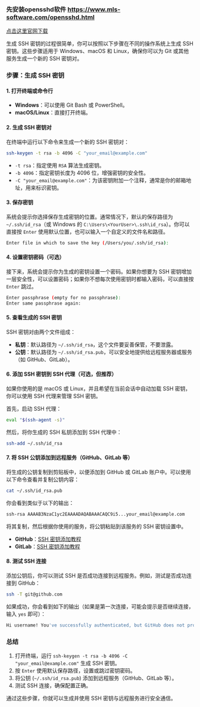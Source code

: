 ### 先安装opensshd软件 <a href="https://www.mls-software.com/opensshd.html" target="_blank">https://www.mls-software.com/opensshd.html</a>
<a href="[https://www.google.com](https://www.mls-software.com/opensshd.html)" target="_blank">点击这里官网下载</a>


生成 SSH 密钥的过程很简单，你可以按照以下步骤在不同的操作系统上生成 SSH 密钥。这些步骤适用于 Windows、macOS 和 Linux，确保你可以为 Git 或其他服务生成一个新的 SSH 密钥对。

### 步骤：生成 SSH 密钥

#### 1. 打开终端或命令行
- **Windows**：可以使用 Git Bash 或 PowerShell。
- **macOS/Linux**：直接打开终端。

#### 2. 生成 SSH 密钥对
在终端中运行以下命令来生成一个新的 SSH 密钥对：

```bash
ssh-keygen -t rsa -b 4096 -C "your_email@example.com"
```

- `-t rsa`：指定使用 `RSA` 算法生成密钥。
- `-b 4096`：指定密钥长度为 4096 位，增强密钥的安全性。
- `-C "your_email@example.com"`：为该密钥附加一个注释，通常是你的邮箱地址，用来标识密钥。

#### 3. 保存密钥
系统会提示你选择保存生成密钥的位置。通常情况下，默认的保存路径为 `~/.ssh/id_rsa`（或 Windows 的 `C:\Users\<YourUser>\.ssh\id_rsa`）。你可以直接按 `Enter` 使用默认位置，也可以输入一个自定义的文件名和路径。

```bash
Enter file in which to save the key (/Users/you/.ssh/id_rsa):
```

#### 4. 设置密钥密码（可选）
接下来，系统会提示你为生成的密钥设置一个密码。如果你想要为 SSH 密钥增加一层安全性，可以设置密码；如果你不想每次使用密钥时都输入密码，可以直接按 `Enter` 跳过。

```bash
Enter passphrase (empty for no passphrase):
Enter same passphrase again:
```

#### 5. 查看生成的 SSH 密钥
SSH 密钥对由两个文件组成：
- **私钥**：默认路径为 `~/.ssh/id_rsa`，这个文件要妥善保管，不要泄露。
- **公钥**：默认路径为 `~/.ssh/id_rsa.pub`，可以安全地提供给远程服务器或服务（如 GitHub、GitLab）。

#### 6. 添加 SSH 密钥到 SSH 代理（可选，但推荐）
如果你使用的是 macOS 或 Linux，并且希望在当前会话中自动加载 SSH 密钥，你可以使用 SSH 代理来管理 SSH 密钥。

首先，启动 SSH 代理：
```bash
eval "$(ssh-agent -s)"
```

然后，将你生成的 SSH 私钥添加到 SSH 代理中：
```bash
ssh-add ~/.ssh/id_rsa
```

#### 7. 将 SSH 公钥添加到远程服务（GitHub、GitLab 等）
将生成的公钥复制到剪贴板中，以便添加到 GitHub 或 GitLab 账户中。可以使用以下命令查看并复制公钥内容：

```bash
cat ~/.ssh/id_rsa.pub
```

你会看到类似于以下的输出：

```bash
ssh-rsa AAAAB3NzaC1yc2EAAAADAQABAAACAQC9i5...your_email@example.com
```

将其复制，然后根据你使用的服务，将公钥粘贴到该服务的 SSH 密钥设置中。

- **GitHub**：[SSH 密钥添加教程](https://github.com/settings/keys)
- **GitLab**：[SSH 密钥添加教程](https://gitlab.com/profile/keys)

#### 8. 测试 SSH 连接
添加公钥后，你可以测试 SSH 是否成功连接到远程服务。例如，测试是否成功连接到 GitHub：

```bash
ssh -T git@github.com
```

如果成功，你会看到如下的输出（如果是第一次连接，可能会提示是否继续连接，输入 `yes` 即可）：

```bash
Hi username! You've successfully authenticated, but GitHub does not provide shell access.
```

### 总结

1. 打开终端，运行 `ssh-keygen -t rsa -b 4096 -C "your_email@example.com"` 生成 SSH 密钥。
2. 按 `Enter` 使用默认保存路径，设置或跳过密钥密码。
3. 将公钥 (`~/.ssh/id_rsa.pub`) 添加到远程服务（GitHub、GitLab 等）。
4. 测试 SSH 连接，确保配置正确。

通过这些步骤，你就可以生成并使用 SSH 密钥与远程服务进行安全通信。
